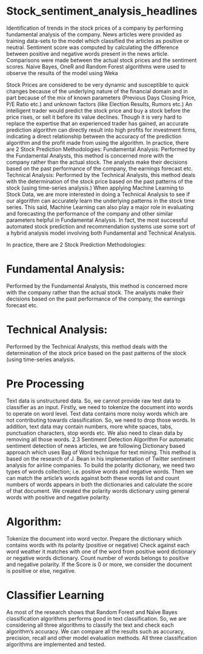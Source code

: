 # Stock_sentiment_analysis_headlines
Identification of trends in the stock prices of a company by performing fundamental analysis of the company. News articles were provided as training data-sets to the model which classified the articles as positive or neutral. Sentiment score was computed by calculating the difference between positive and negative words present in the news article. Comparisons were made between the actual stock prices and the sentiment scores. Naive Bayes, OneR and Random Forest algorithms were used to observe the results of the model using Weka

Stock Prices are considered to be very dynamic and susceptible to quick changes because of the underlying nature of the financial domain and in part because of the mix of known parameters (Previous Days Closing Price, P/E Ratio etc.) and unknown factors (like Election Results, Rumors etc.) An intelligent trader would predict the stock price and buy a stock before the price rises, or sell it before its value declines. Though it is very hard to replace the expertise that an experienced trader has gained, an accurate prediction algorithm can directly result into high profits for investment firms, indicating a direct relationship between the accuracy of the prediction algorithm and the profit made from using the algorithm. In practice, there are 2 Stock Prediction Methodologies: Fundamental Analysis: Performed by the Fundamental Analysts, this method is concerned more with the company rather than the actual stock. The analysts make their decisions based on the past performance of the company, the earnings forecast etc. Technical Analysis: Performed by the Technical Analysts, this method deals with the determination of the stock price based on the past patterns of the stock (using time-series analysis.) When applying Machine Learning to Stock Data, we are more interested in doing a Technical Analysis to see if our algorithm can accurately learn the underlying patterns in the stock time series. This said, Machine Learning can also play a major role in evaluating and forecasting the performance of the company and other similar parameters helpful in Fundamental Analysis. In fact, the most successful automated stock prediction and recommendation systems use some sort of a hybrid analysis model involving both Fundamental and Technical Analysis.

In practice, there are 2 Stock Prediction Methodologies:

# Fundamental Analysis:
Performed by the Fundamental Analysts, this method is concerned more with the company rather than the actual stock. The analysts make their decisions based on the past performance of the company, the earnings forecast etc.

# Technical Analysis:
Performed by the Technical Analysts, this method deals with the determination of the stock price based on the past patterns of the stock (using time-series analysis.

# Pre Processing
Text data is unstructured data. So, we cannot provide raw test data to classifier as an input. Firstly, we need to tokenize the document into words to operate on word level. Text data contains more noisy words which are not contributing towards classification. So, we need to drop those words. In addition, text data may contain numbers, more white spaces, tabs, punctuation characters, stop words etc. We also need to clean data by removing all those words. 2.3 Sentiment Detection Algorithm For automatic sentiment detection of news articles, we are following Dictionary based approach which uses Bag of Word technique for text mining. This method is based on the research of J. Bean in his implementation of Twitter sentiment analysis for airline companies. To build the polarity dictionary, we need two types of words collection; i.e. positive words and negative words. Then we can match the article’s words against both these words list and count numbers of words appears in both the dictionaries and calculate the score of that document. We created the polarity words dictionary using general words with positive and negative polarity.

# Algorithm:
Tokenize the document into word vector.
Prepare the dictionary which contains words with its polarity (positive or negative)
Check against each word weather it matches with one of the word from positive word dictionary or negative words dictionary.
Count number of words belongs to positive and negative polarity.
If the Score is 0 or more, we consider the document is positive or else, negative.
 

# Classifier Learning
As most of the research shows that  Random Forest and Naïve Bayes classification algorithms performs good in text classification. So, we are considering all three algorithms to classify the text and check each algorithm’s accuracy. We can compare all the results such as accuracy, precision, recall and other model evaluation methods. All three classification algorithms are implemented and tested.
